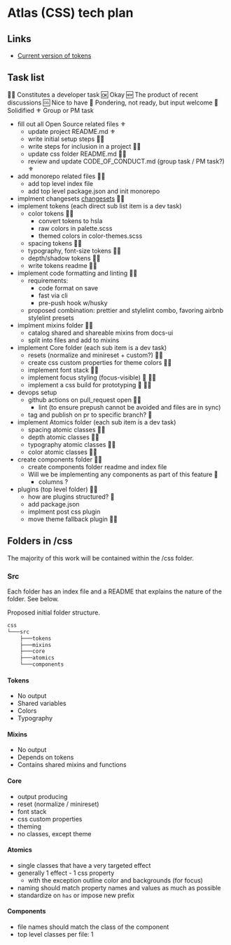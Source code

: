 # Atlas (CSS) tech plan

## Links

- [Current version of tokens](https://www.figma.com/proto/03HGueCJEx4tyZd3Rhfw5B/DevRel-Design-System?node-id=268%3A343&viewport=1143%2C-507%2C0.08135364204645157&scaling=scale-down-width)

## Task list

👨‍💻 Constitutes a developer task
🆗 Okay
🆕 The product of recent discussions
🆒 Nice to have
💭 Pondering, not ready, but input welcome
🔷 Solidified
⚜ Group or PM task

- fill out all Open Source related files ⚜
  - update project README.md ⚜
  - write initial setup steps 👨‍💻
  - write steps for inclusion in a project 👨‍💻
  - update css folder README.md 👨‍💻
  - review and update CODE_OF_CONDUCT.md (group task / PM task?) ⚜
- add monorepo related files 👨‍💻
  - add top level index file
  - add top level package.json and init monorepo
- implment changesets [changesets](https://github.com/atlassian/changesets) 👨‍💻
- implement tokens (each direct sub list item is a dev task)
  - color tokens 👨‍💻
    - convert tokens to hsla
    - raw colors in palette.scss
    - themed colors in color-themes.scss
  - spacing tokens 👨‍💻
  - typography, font-size tokens 👨‍💻
  - depth/shadow tokens 👨‍💻
  - write tokens readme 👨‍💻
- implement code formatting and linting 👨‍💻
  - requirements:
    - code format on save
    - fast via cli
    - pre-push hook w/husky
  - proposed combination: prettier and stylelint combo, favoring airbnb stylelint presets
- implment mixins folder 👨‍💻
  - catalog shared and shareable mixins from docs-ui
  - split into files and add to mixins
- implement Core folder (each sub item is a dev task)
  - resets (normalize and minireset + custom?) 👨‍💻
  - create css custom properties for theme colors 👨‍💻
  - implement font stack 👨‍💻
  - implement focus styling (focus-visible) 💭 👨‍💻
  - implement a css build for prototyping 💭 👨‍💻
- devops setup
  - github actions on pull_request open 👨‍💻
    - lint (to ensure prepush cannot be avoided and files are in sync)
  - tag and publish on pr to specific branch? 💭
- implement Atomics folder (each sub item is a dev task)
  - spacing atomic classes 👨‍💻
  - depth atomic classes 👨‍💻
  - typography atomic classes 👨‍💻
  - color atomic classes 👨‍💻
- create components folder 👨‍💻
  - create components folder readme and index file
  - Will we be implementing any components as part of this feature 💭
    - columns ?
- plugins (top level folder) 👨‍💻
  - how are plugins structured? 💭
  - add package.json
  - implment post css plugin
  - move theme fallback plugin 👨‍💻

## Folders in /css

The majority of this work will be contained within the /css folder.

### Src

Each folder has an index file and a README that explains the nature of the folder. See below.

Proposed initial folder structure.

```txt
css
└───src
    ├───tokens
    ├───mixins
    ├───core
    ├───atomics
    └───components
```

#### Tokens

- No output
- Shared variables
- Colors
- Typography

#### Mixins

- No output
- Depends on tokens
- Contains shared mixins and functions

#### Core

- output producing
- reset (normalize / minireset)
- font stack
- css custom properties
- theming
- no classes, except theme

#### Atomics

- single classes that have a very targeted effect
- generally 1 effect - 1 css property
  - with the exception outline color and backgrounds (for focus)
- naming should match property names and values as much as possible
- standardize on `has` or impose new prefix

#### Components

- file names should match the class of the component
- top level classes per file: 1
